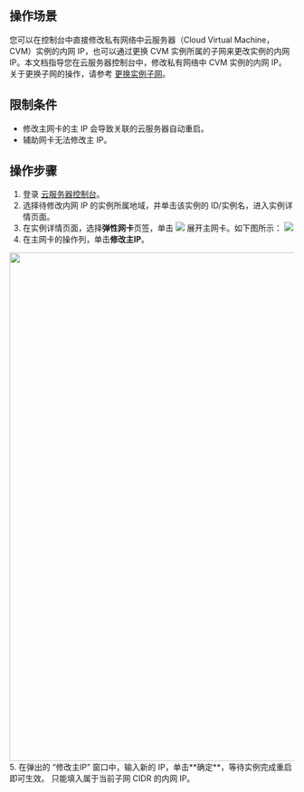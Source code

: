 ## 操作场景

您可以在控制台中直接修改私有网络中云服务器（Cloud Virtual Machine，CVM）实例的内网 IP，也可以通过更换 CVM 实例所属的子网来更改实例的内网 IP。本文档指导您在云服务器控制台中，修改私有网络中 CVM 实例的内网 IP。
关于更换子网的操作，请参考 [更换实例子网](https://cloud.tencent.com/document/product/213/16565)。

## 限制条件

- 修改主网卡的主 IP 会导致关联的云服务器自动重启。
- 辅助网卡无法修改主 IP。

## 操作步骤

1. 登录 [云服务器控制台](https://console.cloud.tencent.com/cvm/index)。
2. 选择待修改内网 IP 的实例所属地域，并单击该实例的 ID/实例名，进入实例详情页面。
3. 在实例详情页面，选择**弹性网卡**页签，单击 <img src="https://main.qcloudimg.com/raw/57a0c76b72cd97bd80bf857cd30c867a.png" style="margin: 0;"></img> 展开主网卡。如下图所示：
![](https://qcloudimg.tencent-cloud.cn/raw/92ee92bcff0162d3b565e6ee5c4a289e.png)
4. 在主网卡的操作列，单击**修改主IP**。
<img style="width:900px; max-width: inherit;" src="https://qcloudimg.tencent-cloud.cn/raw/e61d98003f7838edf7934a764423569e.png" />
5. 在弹出的 “修改主IP” 窗口中，输入新的 IP，单击**确定**，等待实例完成重启即可生效。
<dx-alert infotype="notice" title="">
只能填入属于当前子网 CIDR 的内网 IP。
</dx-alert>




